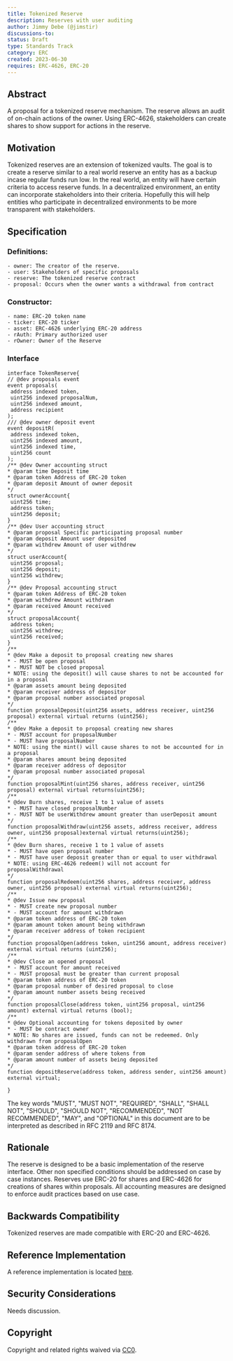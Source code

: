 ```yaml
---
title: Tokenized Reserve
description: Reserves with user auditing
author: Jimmy Debe (@jimstir)
discussions-to: 
status: Draft
type: Standards Track
category: ERC
created: 2023-06-30
requires: ERC-4626, ERC-20
---
```


## Abstract

A proposal for a tokenized reserve mechanism. The reserve allows an audit of on-chain actions of the owner. Using ERC-4626, stakeholders can create shares to show support for actions in the reserve.

## Motivation

Tokenized reserves are an extension of tokenized vaults. The goal is to create a reserve similar to a real world reserve an entity has as a backup incase regular funds run low. In the real world, an entity will have certain criteria to access reserve funds. In a decentralized environment, an entity can incorporate stakeholders into their criteria. Hopefully this will help entities who participate in decentralized environments to be more transparent with stakeholders.

## Specification

### Definitions:

	- owner: The creator of the reserve.
	- user: Stakeholders of specific proposals
	- reserve: The tokenized reserve contract
	- proposal: Occurs when the owner wants a withdrawal from contract
 
### Constructor:
 
 	- name: ERC-20 token name
  	- ticker: ERC-20 ticker
   	- asset: ERC-4626 underlying ERC-20 address
	- rAuth: Primary authorized user
	- rOwner: Owner of the Reserve
 
### Interface

   ```solidity
interface TokenReserve{
// @dev proposals event
event proposals(
	address indexed token,
	uint256 indexed proposalNum,
	uint256 indexed amount,
	address recipient
 );
/// @dev owner deposit event
event depositR(
	address indexed token,
	uint256 indexed amount,
	uint256 indexed time,
	uint256 count
 );
/** @dev Owner accounting struct
* @param time Deposit time
* @param token Address of ERC-20 token
* @param deposit Amount of owner deposit
*/
struct ownerAccount{
 	uint256 time;
 	address token;
 	uint256 deposit;
 }
/** @dev User accounting struct
* @param proposal Specific participating proposal number
* @param deposit Amount user deposited
* @param withdrew Amount of user withdrew
*/
 struct userAccount{
	uint256 proposal;
	uint256 deposit;
	uint256 withdrew;
 }
/** @dev Proposal accounting struct
* @param token Address of ERC-20 token
* @param withdrew Amount withdrawn
* @param received Amount received
*/
 struct proposalAccount{
	address token;
	uint256 withdrew;
	uint256 received;
 }
/**
* @dev Make a deposit to proposal creating new shares
* - MUST be open proposal
* - MUST NOT be closed proposal
* NOTE: using the deposit() will cause shares to not be accounted for in a proposal
* @param assets amount being deposited
* @param receiver address of depositor
* @param proposal number associated proposal
*/
function proposalDeposit(uint256 assets, address receiver, uint256 proposal) external virtual returns (uint256);
/**
* @dev Make a deposit to proposal creating new shares
* - MUST account for proposalNumber
* - MUST have proposalNumber
* NOTE: using the mint() will cause shares to not be accounted for in a proposal
* @param shares amount being deposited
* @param receiver address of depositor
* @param proposal number associated proposal
*/
function proposalMint(uint256 shares, address receiver, uint256 proposal) external virtual returns(uint256);
/**
* @dev Burn shares, receive 1 to 1 value of assets
* - MUST have closed proposalNumber
* - MUST NOT be userWithdrew amount greater than userDeposit amount
*/
function proposalWithdraw(uint256 assets, address receiver, address owner, uint256 proposal)external virtual returns(uint256);
/**
* @dev Burn shares, receive 1 to 1 value of assets
* - MUST have open proposal number
* - MUST have user deposit greater than or equal to user withdrawal
* NOTE: using ERC-4626 redeem() will not account for proposalWithdrawal
*/
function proposalRedeem(uint256 shares, address receiver, address owner, uint256 proposal) external virtual returns(uint256);
/**
* @dev Issue new proposal
* - MUST create new proposal number
* - MUST account for amount withdrawn 
* @param token address of ERC-20 token
* @param amount token amount being withdrawn
* @param receiver address of token recipient
*/
function proposalOpen(address token, uint256 amount, address receiver) external virtual returns (uint256);
/**
* @dev Close an opened proposal
 * - MUST account for amount received
 * - MUST proposal must be greater than current proposal
 * @param token address of ERC-20 token
 * @param proposal number of desired proposal to close
 * @param amount number assets being received
 */
 function proposalClose(address token, uint256 proposal, uint256 amount) external virtual returns (bool);
/**
* @dev Optional accounting for tokens deposited by owner
 * - MUST be contract owner
 * NOTE: No shares are issued, funds can not be redeemed. Only withdrawn from proposalOpen
 * @param token address of ERC-20 token
 * @param sender address of where tokens from
 * @param amount number of assets being deposited
 */
 function depositReserve(address token, address sender, uint256 amount) external virtual;

}
```				

The key words "MUST", "MUST NOT", "REQUIRED", "SHALL", "SHALL NOT", "SHOULD", "SHOULD NOT", "RECOMMENDED", "NOT RECOMMENDED", "MAY", and "OPTIONAL" in this document are to be interpreted as described in RFC 2119 and RFC 8174.

## Rationale

The reserve is designed to be a basic implementation of the reserve interface. Other non specified conditions should be addressed on case by case instances. Reserves use ERC-20 for shares and ERC-4626 for creations of shares within proposals. All accounting measures are designed to enforce audit practices based on use case. 

## Backwards Compatibility

Tokenized reserves are made compatible with ERC-20 and ERC-4626.


## Reference Implementation

A reference implementation is located [here](https://github.com/jimstir/Reserve-Vault).

## Security Considerations

Needs discussion.

## Copyright

Copyright and related rights waived via [CC0](../LICENSE.md).
